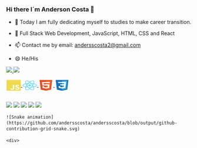 ### Hi there I´m Anderson Costa 👋


- 🔭 Today I am fully dedicating myself to studies to make career transition.
- 🌱 Full Stack Web Development, JavaScript, HTML, CSS and React

- 📫 Contact me by email: andersscosta2@gmail.com
- 😄 He/His

 <div>
  <a href="https://github.com/andersscosta"> 
  <img height="180em" src="https://github-readme-stats.vercel.app/api?username=andersscosta&show_icons=true&theme=dracula&include_all_commits=true&count_private=true"/>
  <img height="180em" src="https://github-readme-stats.vercel.app/api/top-langs/?username=andersscosta&layout=compact&langs_count=7&theme=dracula"/>
</div>
  
  <div style="display: inline_block"><br>
  <img align="center" alt="Anderson-Js" height="30" width="40" src="https://raw.githubusercontent.com/devicons/devicon/master/icons/javascript/javascript-plain.svg">
  <img align="center" alt="Anderson-React" height="30" width="40" src="https://raw.githubusercontent.com/devicons/devicon/master/icons/react/react-original.svg">
  <img align="center" alt="Anderson-HTML" height="30" width="40" src="https://raw.githubusercontent.com/devicons/devicon/master/icons/html5/html5-original.svg">
  <img align="center" alt="Anderson-CSS" height="30" width="40" src="https://raw.githubusercontent.com/devicons/devicon/master/icons/css3/css3-original.svg">
  
</div>
  
  ## 
  
  <div> 
   <a href="https://instagram.com/andersscosta" target="_blank"><img src="https://img.shields.io/badge/-Instagram-%23E4405F?style=for-the-badge&logo=instagram&logoColor=white" target="_blank"></a>
  <a href = "mailto:andersscosta2@gmail.com"><img src="https://img.shields.io/badge/-Gmail-%23333?style=for-the-badge&logo=gmail&logoColor=white" target="_blank"></a>
  <a href="https://www.linkedin.com/in/anderson-costa-a68a1728/" target="_blank"><img src="https://img.shields.io/badge/-LinkedIn-%230077B5?style=for-the-badge&logo=linkedin&logoColor=white" target="_blank"></a> 
  <a href= "https://www.facebook.com/andersscosta?locale=pt_BR" target="_blank"><img src="https://img.shields.io/badge/Facebook-1877F2?style=for-the-badge&logo=facebook&logoColor=white" target="_blank"></a> 
  <a hrefh= "https://web.whatsapp.com/"  target="_blank"><img src="https://img.shields.io/badge/WhatsApp-25D366?style=for-the-badge&logo=whatsapp&logoColor=white" target="blank"></a> 
    
    ![Snake animation](https://github.com/andersscosta/andersscosta/blob/output/github-contribution-grid-snake.svg)
    
    <div>

